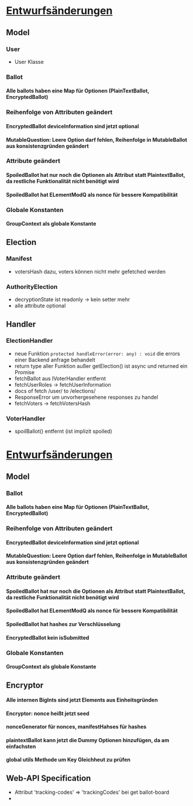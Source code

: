 # <u>Entwurfsänderungen</u>

## Model

### User
- User Klasse
### Ballot
#### Alle ballots haben eine Map für Optionen (PlainTextBallot, EncryptedBallot)

### Reihenfolge von Attributen geändert
#### EncryptedBallot deviceInformation sind jetzt optional
#### MutableQuestion: Leere Option darf fehlen, Reihenfolge in MutableBallot aus konsistenzgründen geändert

### Attribute geändert
#### SpoiledBallot hat nur noch die Optionen als Attribut statt PlaintextBallot, da restliche Funktionalität nicht benötigt wird
#### SpoiledBallot hat ELementModQ als nonce für bessere Kompatibilität

### Globale Konstanten
#### GroupContext als globale Konstante

## Election

### Manifest
- votersHash dazu, voters können nicht mehr gefetched werden

### AuthorityElection
- decryptionState ist readonly -> kein setter mehr
- alle attribute optional

## Handler

### ElectionHandler

- neue Funktion `protected handleError(error: any) : void` die errors einer Backend anfrage behandelt
- return type aller Funktion außer getElection() ist async und returned ein Promise
- fetchBallot aus IVoterHandler entfernt
- fetchUserRoles -> fetchUserInformation
- docs of fetch /user/ to /elections/
- ResponseError um unvorhergesehene responses zu handel
- fetchVoters -> fetchVotersHash

### VoterHandler
- spoilBallot() entfernt (ist implizit spoiled)

# <u>Entwurfsänderungen</u>

## Model
### Ballot
#### Alle ballots haben eine Map für Optionen (PlainTextBallot, EncryptedBallot)

### Reihenfolge von Attributen geändert
#### EncryptedBallot deviceInformation sind jetzt optional
#### MutableQuestion: Leere Option darf fehlen, Reihenfolge in MutableBallot aus konsistenzgründen geändert

### Attribute geändert
#### SpoiledBallot hat nur noch die Optionen als Attribut statt PlaintextBallot, da restliche Funktionalität nicht benötigt wird
#### SpoiledBallot hat ELementModQ als nonce für bessere Kompatibilität
#### SpoiledBallot hat hashes zur Verschlüsselung
#### EncryptedBallot kein isSubmitted

### Globale Konstanten
#### GroupContext als globale Konstante


## Encryptor
#### Alle internen BigInts sind jetzt Elements aus Einheitsgründen
#### Encryptor: nonce heißt jetzt seed

#### nonceGenerator für nonces, manifestHahses für hashes
#### plaintextBallot kann jetzt die Dummy Optionen hinzufügen, da am einfachsten
#### global utils Methode um Key Gleichheut zu prüfen
## Web-API Specification
- Attribut 'tracking-codes' => 'trackingCodes' bei get ballot-board
- 